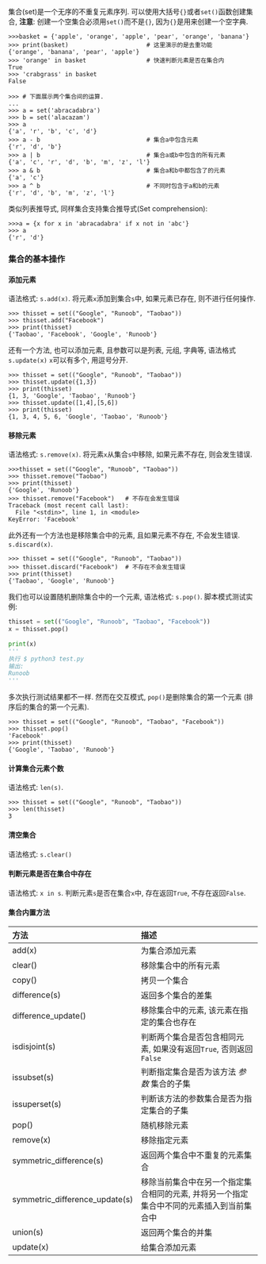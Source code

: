 集合(set)是一个无序的不重复元素序列.
可以使用大括号`{}`或者`set()`函数创建集合, **注意**: 创建一个空集合必须用`set()`而不是`{}`, 因为`{}`是用来创建一个空字典.
```
>>>basket = {'apple', 'orange', 'apple', 'pear', 'orange', 'banana'}
>>> print(basket)                      # 这里演示的是去重功能
{'orange', 'banana', 'pear', 'apple'}
>>> 'orange' in basket                 # 快速判断元素是否在集合内
True
>>> 'crabgrass' in basket
False
 
>>> # 下面展示两个集合间的运算.
...
>>> a = set('abracadabra')
>>> b = set('alacazam')
>>> a                                  
{'a', 'r', 'b', 'c', 'd'}
>>> a - b                              # 集合a中包含元素
{'r', 'd', 'b'}
>>> a | b                              # 集合a或b中包含的所有元素
{'a', 'c', 'r', 'd', 'b', 'm', 'z', 'l'}
>>> a & b                              # 集合a和b中都包含了的元素
{'a', 'c'}
>>> a ^ b                              # 不同时包含于a和b的元素
{'r', 'd', 'b', 'm', 'z', 'l'}
```
类似列表推导式, 同样集合支持集合推导式(Set comprehension):
```
>>>a = {x for x in 'abracadabra' if x not in 'abc'}
>>> a
{'r', 'd'}
```

### 集合的基本操作
#### 添加元素
语法格式: `s.add(x)`.
将元素`x`添加到集合`s`中, 如果元素已存在, 则不进行任何操作.
```
>>> thisset = set(("Google", "Runoob", "Taobao"))
>>> thisset.add("Facebook")
>>> print(thisset)
{'Taobao', 'Facebook', 'Google', 'Runoob'}
```
还有一个方法, 也可以添加元素, 且参数可以是列表, 元组, 字典等, 语法格式`s.update(x)`
`x`可以有多个, 用逗号分开.
```
>>> thisset = set(("Google", "Runoob", "Taobao"))
>>> thisset.update({1,3})
>>> print(thisset)
{1, 3, 'Google', 'Taobao', 'Runoob'}
>>> thisset.update([1,4],[5,6])  
>>> print(thisset)
{1, 3, 4, 5, 6, 'Google', 'Taobao', 'Runoob'}
```

#### 移除元素
语法格式: `s.remove(x)`.
将元素`x`从集合`s`中移除, 如果元素不存在, 则会发生错误.
```
>>>thisset = set(("Google", "Runoob", "Taobao"))
>>> thisset.remove("Taobao")
>>> print(thisset)
{'Google', 'Runoob'}
>>> thisset.remove("Facebook")   # 不存在会发生错误
Traceback (most recent call last):
  File "<stdin>", line 1, in <module>
KeyError: 'Facebook'
```

此外还有一个方法也是移除集合中的元素, 且如果元素不存在, 不会发生错误. `s.discard(x)`.
```
>>> thisset = set(("Google", "Runoob", "Taobao"))
>>> thisset.discard("Facebook")  # 不存在不会发生错误
>>> print(thisset)
{'Taobao', 'Google', 'Runoob'}
```

我们也可以设置随机删除集合中的一个元素, 语法格式: `s.pop()`.
脚本模式测试实例:
```python
thisset = set(("Google", "Runoob", "Taobao", "Facebook"))
x = thisset.pop()
 
print(x)
'''
执行 $ python3 test.py 
输出:
Runoob
'''
```
多次执行测试结果都不一样.
然而在交互模式, `pop()`是删除集合的第一个元素 (排序后的集合的第一个元素).
```
>>> thisset = set(("Google", "Runoob", "Taobao", "Facebook"))
>>> thisset.pop()
'Facebook'
>>> print(thisset)
{'Google', 'Taobao', 'Runoob'}
```

#### 计算集合元素个数
语法格式: `len(s)`.
```
>>> thisset = set(("Google", "Runoob", "Taobao"))
>>> len(thisset)
3
```

#### 清空集合
语法格式: `s.clear()`

#### 判断元素是否在集合中存在
语法格式: `x in s`. 
判断元素`s`是否在集合`x`中, 存在返回`True`, 不存在返回`False`.

#### 集合内置方法
| 方法 | 描述 |
| :--- | :--- |
| add(x) | 为集合添加元素 |
| clear() | 移除集合中的所有元素 |
| copy() | 拷贝一个集合 |
| difference(s) | 返回多个集合的差集 |
| difference_update() | 移除集合中的元素, 该元素在指定的集合也存在 |
| isdisjoint(s) | 判断两个集合是否包含相同元素, 如果没有返回`True`, 否则返回`False` |
| issubset(s) | 判断指定集合是否为该方法 _参数_ 集合的子集 |
| issuperset(s) | 判断该方法的参数集合是否为指定集合的子集 |
| pop() | 随机移除元素 |
| remove(x) | 移除指定元素 |
| symmetric_difference(s) | 返回两个集合中不重复的元素集合 |
| symmetric_difference_update(s) | 移除当前集合中在另一个指定集合相同的元素, 并将另一个指定集合中不同的元素插入到当前集合中 |
| union(s) | 返回两个集合的并集 |
| update(x) | 给集合添加元素 |